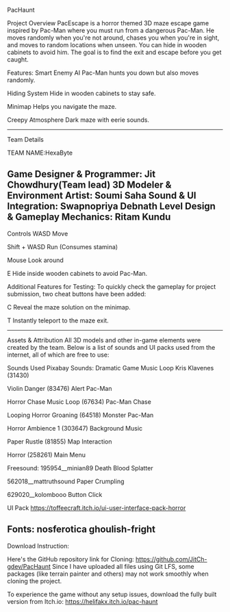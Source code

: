 PacHaunt

Project Overview
PacEscape is a horror themed 3D maze escape game inspired by Pac-Man where you must run from a dangerous Pac-Man. He moves randomly when you're not around, chases you when you're in sight, and moves to random locations when unseen. You can hide in wooden cabinets to avoid him. The goal is to find the exit and escape before you get caught.


Features:
 Smart Enemy AI  Pac-Man hunts you down but also moves randomly.

 Hiding System  Hide in wooden cabinets to stay safe.

 Minimap  Helps you navigate the maze.

 Creepy Atmosphere  Dark maze with eerie sounds.

--------------------------------------------------------------------
Team Details

TEAM NAME:HexaByte

Game Designer & Programmer: Jit Chowdhury(Team lead)
3D Modeler & Environment Artist: Soumi Saha
Sound & UI Integration: Swapnopriya Debnath
Level Design & Gameplay Mechanics: Ritam Kundu
--------------------------------------------------------------------
Controls
WASD  Move

Shift + WASD  Run (Consumes stamina)

Mouse  Look around

E  Hide inside wooden cabinets to avoid Pac-Man.


Additional Features for Testing:
To quickly check the gameplay for project submission, two cheat buttons have been added:

C  Reveal the maze solution on the minimap.

T  Instantly teleport to the maze exit.

--------------------------------------------------------------------

Assets & Attribution
All 3D models and other in-game elements were created by the team. Below is a list of sounds and UI packs used from the internet, all of which are free to use:

Sounds Used
Pixabay Sounds:
Dramatic Game Music Loop  Kris Klavenes (31430)

Violin Danger (83476)  Alert Pac-Man

Horror Chase Music Loop (67634)  Pac-Man Chase

Looping Horror Groaning (64518)  Monster Pac-Man

Horror Ambience 1 (303647)  Background Music

Paper Rustle (81855)  Map Interaction

Horror (258261)  Main Menu

Freesound:
195954__minian89  Death Blood Splatter

562018__mattruthsound  Paper Crumpling

629020__kolombooo  Button Click

UI Pack
https://toffeecraft.itch.io/ui-user-interface-pack-horror

Fonts:
nosferotica
ghoulish-fright
--------------------------------------------------------------------
Download Instruction:

Here's the GitHub repository link for Cloning: https://github.com/JitCh-gdev/PacHaunt
Since I have uploaded all files using Git LFS, some packages (like terrain painter and others) may not work smoothly when cloning the project.

To experience the game without any setup issues, download the fully built version from Itch.io:
 https://helifakx.itch.io/pac-haunt


